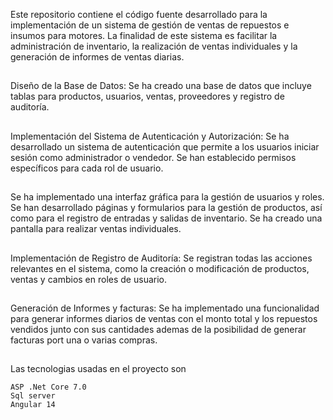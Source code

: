 Este repositorio contiene el código fuente desarrollado para la implementación de un sistema de gestión de ventas de repuestos e insumos para motores. La finalidad de este sistema es facilitar la administración de inventario, la realización de ventas individuales y la generación de informes de ventas diarias.

##
Diseño de la Base de Datos:
Se ha creado una base de datos que incluye tablas para productos, usuarios, ventas, proveedores y registro de auditoría.
##
Implementación del Sistema de Autenticación y Autorización:
Se ha desarrollado un sistema de autenticación que permite a los usuarios iniciar sesión como administrador o vendedor.
Se han establecido permisos específicos para cada rol de usuario.
##
Se ha implementado una interfaz gráfica para la gestión de usuarios y roles.
Se han desarrollado páginas y formularios para la gestión de productos, así como para el registro de entradas y salidas de inventario.
Se ha creado una pantalla para realizar ventas individuales.
##
Implementación de Registro de Auditoría:
Se registran todas las acciones relevantes en el sistema, como la creación o modificación de productos, ventas y cambios en roles de usuario.
##
Generación de Informes y facturas:
Se ha implementado una funcionalidad para generar informes diarios de ventas con el monto total y los repuestos vendidos junto con sus cantidades ademas de la posibilidad de generar facturas port una o varias compras.
##
Las tecnologias usadas en el proyecto son 
```
ASP .Net Core 7.0
Sql server 
Angular 14
```
